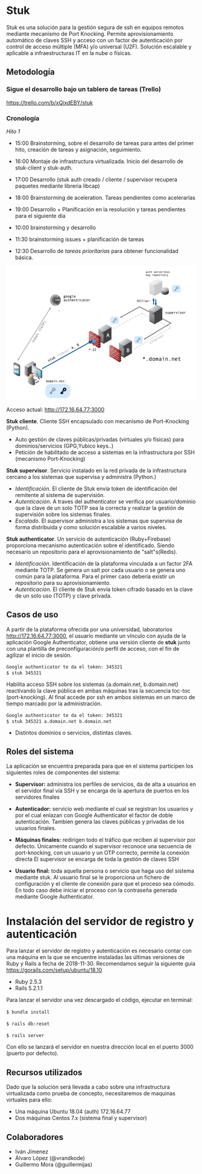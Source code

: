# Stuk

Stuk es una solución para la gestión segura de ssh en equipos remotos mediante mecanismo de Port Knocking. Permite aprovisionamiento automático de claves SSH y acceso con un factor de autenticación por control de acceso múltiple (MFA) y/o universal (U2F). Solución escalable y aplicable a infraestructuras IT en la nube o físicas.

## Metodología
### Sigue el desarrollo bajo un **tablero de tareas** (Trello)

https://trello.com/b/xQixdEBY/stuk

### Cronología

*Hito 1*
* 15:00 Brainstorming, sobre el desarrollo de tareas para antes del primer hito, creación de tareas y asignación, seguimiento.
* 16:00 Montaje de infrastructura virtualizada. Inicio del desarrollo de stuk-client y stuk-auth.
* 17:00 Desarrollo (stuk auth creado / cliente / supervisor recupera paquetes mediante libreria libcap)
* 18:00 Brainstorming de aceleration. Tareas pendientes como acelerarlas
* 19:00 Desarrollo + Planificación en la resolución y tareas pendientes para el siguiente dia

* 10:00 brainstorming y desarrollo
* 11:30 brainstorming issues + planificación de tareas
* 12:30 Desarrollo de *tareas prioritarias* para obtener funcionalidad básica.

![](recursos/Screen%20Shot%202018-11-05%20at%2014.40.10.png)


Acceso actual: http://172.16.64.77:3000


**Stuk cliente**. Cliente SSH encapsulado con mecanismo de Port-Knocking (Python).
* Auto gestión de claves públicas/privadas (virtuales y/o físicas) para dominios/servicios (GPG,Yubico keys..)
* Petición de habilitado de acceso a sistemas en la infrastructura por SSH (mecanismo Port-Knocking)

**Stuk supervisor**. Servicio instalado en la red privada de la infrastructura cercano a los sistemas que supervisa y administra (Python.)
  * *Identificación*. El cliente de Stuk envía token de identificación del remitente al sistema de supervisión.  
  * *Autenticación*. A traves del authenticator se verifica por usuario/dominio que la clave de un solo TOTP sea la correcta y realizar la gestión de supervisión sobre los sistemas finales.
  * *Escalado*. El supervisor administra a los sistemas que supervisa de forma distribuida y como solución escalable a varios niveles.

**Stuk authenticator**. Un servicio de autenticación (Ruby+Firebase) proporciona mecanismo autenticación sobre el identificado. Siendo necesario un repositorio para el aprovisionamiento de "salt"s(Redis).

* *Identificación*. Identificación de la plataforma vinculada a un factor 2FA mediante TOTP. Se genera un salt por cada usuario o se genera uno común para la plataforma. Para el primer caso debería existir un repositorio para su aprovisionamiento.
* *Autenticación*.  El cliente de Stuk envía token cifrado basado en la clave de un solo uso (TOTP) y clave privada.

## Casos de uso

A partir de la plataforma ofrecida por una universidad, laboratorios http://172.16.64.77:3000, el usuario mediante un vínculo con ayuda de la aplicación Google Authenticator, obtiene una versión cliente de **stuk** junto con una plantilla de preconfiguración/o perfil de acceso, con el fin de agilizar el inicio de sesión.

```
Google authenticator te da el token: 345321
$ stuk 345321
```

Habilita acceso SSH sobre los sistemas {a.domain.net, b.domain.net} reactivando la clave pública en ambas máquinas tras la secuencia toc-toc (port-knocking). Al final accede por ssh en ambos sistemas en un marco de tiempo marcado por la administración.

```
Google authenticator te da el token: 345321
$ stuk 345321 a.domain.net b.domain.net
```

* Distintos dominios o servicios, distintas claves.

## Roles del sistema

La aplicación se encuentra preparada para que en el sistema participen los siguientes roles
de componentes del sistema:

* **Supervisor:** administra los perfiles de servicios, da de alta a usuarios en el servidor final
 vía SSH y se encarga de la apertura de puertos en los servidores finales

* **Autenticador:** servicio web mediante el cual se registran los usuarios y por el cual enlazan
 con Google Authenticator el factor de doble autenticación. Tambien genera las claves públicas y privadas
 de los usuarios finales.
 
* **Máquinas finales:** redirigen todo el tráfico que reciben al supervisor por defecto. Únicamente cuando el
supervisor reconoce una secuencia de port-knocking, con un usuario y un OTP correcto, permite la conexión directa
El supervisor se encarga de toda la gestión de claves SSH

* **Usuario final:** toda aquella persona o servicio que haga uso del sistema mediante stuk. Al usuario final
se le proporciona un fichero de configuración y el cliente de conexión para que el proceso sea cómodo.
En todo caso debe iniciar el proceso con la contraseña generada mediante Google Authenticator.

# Instalación del servidor de registro y autenticación 

Para lanzar el servidor de registro y autenticación es necesario contar con una máquina en
la que se encuentre instaladas las últimas versiones de Ruby y Rails a fecha de 2018-11-30.
Recomendamos seguir la siguiente guía https://gorails.com/setup/ubuntu/18.10

* Ruby 2.5.3
* Rails 5.2.1.1 

Para lanzar el servidor una vez descargado el código, ejecutar en terminal:

`$ bundle install`

`$ rails db:reset`

`$ rails server`

Con ello se lanzará el servidor en nuestra dirección local en el puerto 3000 (puerto por defecto).

## Recursos utilizados

Dado que la solución será llevada a cabo sobre una infrastructura virtualizada como prueba de concepto, necesitaremos de maquinas virtuales para ello:

* Una máquina Ubuntu 18.04 (auth) 172.16.64.77
* Dos máquinas Centos 7.x (sistema final y supervisor)

## Colaboradores

* Iván Jímenez
* Álvaro López (@vrandkode)
* Guillermo Mora (@guillermijas)
